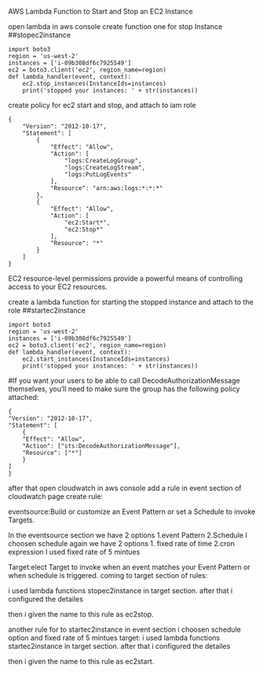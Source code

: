 AWS Lambda Function to Start and Stop an EC2 Instance


open lambda in aws console
create function one for stop Instance
##stopec2instance

    import boto3
    region = 'us-west-2'
    instances = ['i-09b308df6c7925549']
    ec2 = boto3.client('ec2', region_name=region)
    def lambda_handler(event, context):
        ec2.stop_instances(InstanceIds=instances)
        print('stopped your instances: ' + str(instances))

create policy for ec2 start and stop, and attach to iam role

    {
        "Version": "2012-10-17",
        "Statement": [
            {
                "Effect": "Allow",
                "Action": [
                    "logs:CreateLogGroup",
                    "logs:CreateLogStream",
                    "logs:PutLogEvents"
                ],
                "Resource": "arn:aws:logs:*:*:*"
            },
            {
                "Effect": "Allow",
                "Action": [
                    "ec2:Start*",
                    "ec2:Stop*"
                ],
                "Resource": "*"
            }
        ]
    }

EC2 resource-level permissions provide a powerful means of controlling access to your EC2 resources.

create a lambda function for starting the stopped instance and attach to the role
##startec2instance

    import boto3
    region = 'us-west-2'
    instances = ['i-09b308df6c7925549']
    ec2 = boto3.client('ec2', region_name=region)
    def lambda_handler(event, context):
        ec2.start_instances(InstanceIds=instances)
        print('stopped your instances: ' + str(instances))


#If you want your users to be able to call DecodeAuthorizationMessage themselves, you’ll need to make sure the group has the following policy attached:

    {
    "Version": "2012-10-17",
    "Statement": [
        {
        "Effect": "Allow",
        "Action": ["sts:DecodeAuthorizationMessage"],
        "Resource": ["*"]
        }
    ]
    }

after that open cloudwatch in aws console
add a rule in event section of cloudwatch page
create rule:

eventsource:Build or customize an Event Pattern or set a Schedule to invoke Targets.

In the eventsource section we have 2 options
1.event Pattern
2.Schedule
I choosen schedule
again we have 2 options 1. fixed rate of time 2.cron expression
I used fixed rate of 5 mintues

Target:elect Target to invoke when an event matches your Event Pattern or when schedule is triggered.
coming to target section of rules:

i used lambda functions stopec2instance in target section.
after that i configured the detailes

then i given the name to this rule as ec2stop.

another rule for to startec2instance
 in event section i choosen schedule option and fixed rate of 5 mintues
 target:
 i used lambda functions startec2instance in target section.
after that i configured the detailes

then i given the name to this rule as ec2start.

